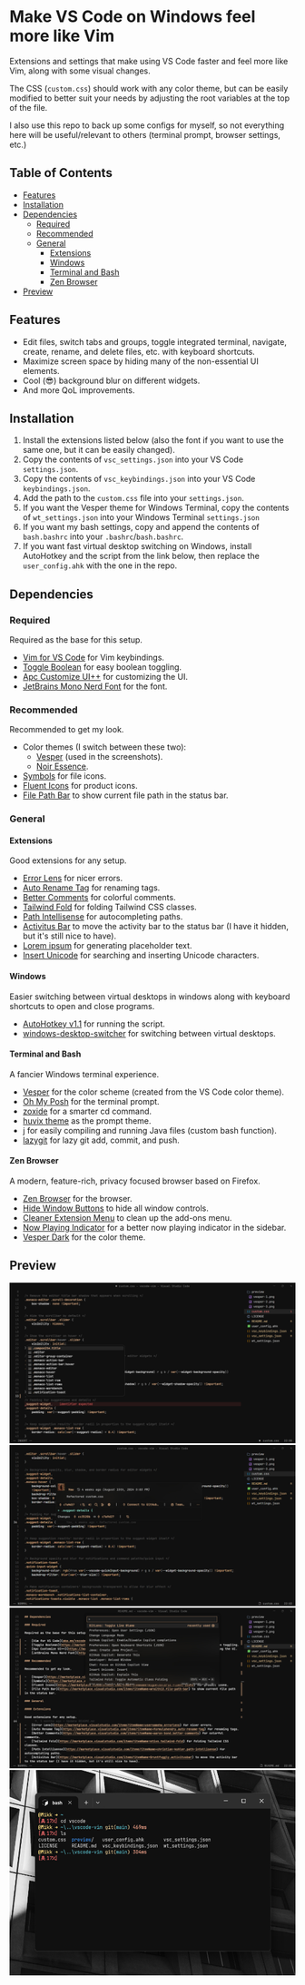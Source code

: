 # Make VS Code on Windows feel more like Vim

Extensions and settings that make using VS Code faster and feel more like Vim, along with some visual changes.

The CSS (`custom.css`) should work with any color theme, but can be easily modified to better suit your needs by adjusting the root variables at the top of the file.

I also use this repo to back up some configs for myself, so not everything here will be useful/relevant to others (terminal prompt, browser settings, etc.)

## Table of Contents

-   [Features](#features)
-   [Installation](#installation)
-   [Dependencies](#dependencies)
    -   [Required](#required)
    -   [Recommended](#recommended)
    -   [General](#general)
        -   [Extensions](#extensions)
        -   [Windows](#windows)
        -   [Terminal and Bash](#terminal-and-bash)
        -   [Zen Browser](#zen-browser)
-   [Preview](#preview)

## Features

-   Edit files, switch tabs and groups, toggle integrated terminal, navigate, create, rename, and delete files, etc. with keyboard shortcuts.
-   Maximize screen space by hiding many of the non-essential UI elements.
-   Cool (😎) background blur on different widgets.
-   And more QoL improvements.

## Installation

1. Install the extensions listed below (also the font if you want to use the same one, but it can be easily changed).
2. Copy the contents of `vsc_settings.json` into your VS Code `settings.json`.
3. Copy the contents of `vsc_keybindings.json` into your VS Code `keybindings.json`.
4. Add the path to the `custom.css` file into your `settings.json`.
5. If you want the Vesper theme for Windows Terminal, copy the contents of `wt_settings.json` into your Windows Terminal `settings.json`
6. If you want my bash settings, copy and append the contents of `bash.bashrc` into your `.bashrc`/`bash.bashrc`.
7. If you want fast virtual desktop switching on Windows, install AutoHotkey and the script from the link below, then replace the `user_config.ahk` with the one in the repo.

## Dependencies

### Required

Required as the base for this setup.

-   [Vim for VS Code](aka.ms/vscodevim) for Vim keybindings.
-   [Toggle Boolean](https://marketplace.visualstudio.com/items?itemName=silesky.toggle-boolean) for easy boolean toggling.
-   [Apc Customize UI++](https://marketplace.visualstudio.com/items?itemName=drcika.apc-extension) for customizing the UI.
-   [JetBrains Mono Nerd Font](https://www.nerdfonts.com/font-downloads) for the font.

### Recommended

Recommended to get my look.

-   Color themes (I switch between these two):
    -   [Vesper](https://marketplace.visualstudio.com/items?itemName=raunofreiberg.vesper) (used in the screenshots).
    -   [Noir Essence](https://marketplace.visualstudio.com/items?itemName=u1145h.u1145h-heme-ark).
-   [Symbols](https://marketplace.visualstudio.com/items?itemName=miguelsolorio.symbols) for file icons.
-   [Fluent Icons](https://marketplace.visualstudio.com/items?itemName=miguelsolorio.fluent-icons) for product icons.
-   [File Path Bar](https://marketplace.visualstudio.com/items?itemName=wraith13.file-path-bar) to show current file path in the status bar.

### General

#### Extensions

Good extensions for any setup.

-   [Error Lens](https://marketplace.visualstudio.com/items?itemName=usernamehw.errorlens) for nicer errors.
-   [Auto Rename Tag](https://marketplace.visualstudio.com/items?itemName=formulahendry.auto-rename-tag) for renaming tags.
-   [Better Comments](https://marketplace.visualstudio.com/items?itemName=aaron-bond.better-comments) for colorful comments.
-   [Tailwind Fold](https://marketplace.visualstudio.com/items?itemName=stivo.tailwind-fold) for folding Tailwind CSS classes.
-   [Path Intellisense](https://marketplace.visualstudio.com/items?itemName=christian-kohler.path-intellisense) for autocompleting paths.
-   [Activitus Bar](https://marketplace.visualstudio.com/items?itemName=Gruntfuggly.activitusbar) to move the activity bar to the status bar (I have it hidden, but it's still nice to have).
-   [Lorem ipsum](https://marketplace.visualstudio.com/items?itemName=Tyriar.lorem-ipsum) for generating placeholder text.
-   [Insert Unicode](https://marketplace.visualstudio.com/items?itemName=brunnerh.insert-unicode) for searching and inserting Unicode characters.

#### Windows

Easier switching between virtual desktops in windows along with keyboard shortcuts to open and close programs.

-   [AutoHotkey v1.1](https://autohotkey.com/download/1.1/AutoHotkey_1.1.37.02_setup.exe) for running the script.
-   [windows-desktop-switcher](https://github.com/pmb6tz/windows-desktop-switcher) for switching between virtual desktops.

#### Terminal and Bash

A fancier Windows terminal experience.

-   [Vesper](/wt_settings.json) for the color scheme (created from the VS Code color theme).
-   [Oh My Posh](https://ohmyposh.dev/) for the terminal prompt.
-   [zoxide](https://github.com/ajeetdsouza/zoxide) for a smarter cd command.
-   [huvix theme](https://github.com/JanDeDobbeleer/oh-my-posh/blob/main/themes/huvix.omp.json) as the prompt theme.
-   [j](/bash.bashrc) for easily compiling and running Java files (custom bash function).
-   [lazygit](/bash.bashrc) for lazy git add, commit, and push.

#### Zen Browser

A modern, feature-rich, privacy focused browser based on Firefox.

-   [Zen Browser](https://zen-browser.app/) for the browser.
-   [Hide Window Buttons](https://zen-browser.app/themes/5a007026-0801-4a5d-9740-f17dc1c3ff21) to hide all window controls.
-   [Cleaner Extension Menu](https://zen-browser.app/themes/1e86cf37-a127-4f24-b919-d265b5ce29a0) to clean up the add-ons menu.
-   [Now Playing Indicator](https://zen-browser.app/themes/2e3369c7-e450-46ba-8794-75ccb0de5e48) for a better now playing indicator in the sidebar.
-   [Vesper Dark](https://zen-browser.app/themes/17f70712-4530-42d0-ba0f-fa25bcbf2ddc) for the color theme.

## Preview

![VS Code Preview Image 1](/preview/vscode-1.jpg)
![VS Code Preview Image 2](/preview/vscode-2.jpg)
![VS Code Preview Image 3](/preview/vscode-3.jpg)
![Windows Terminal Preview Image 1](/preview/wt-1.jpg)
